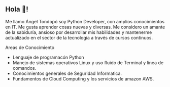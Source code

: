 <!-- ### Hi there 👋 -->

##  Hola 🖖!
 
Me llamo Ángel Tondopó soy Python Developer, con amplios conocimientos en IT. Me gusta aprender cosas nuevas y diversas. Me considero un amante de la sabiduría, ansioso por desarrollar mis habilidades y mantenerme actualizado en el sector de la tecnología a través de cursos continuos.
 
 Areas de Conocimiento

- Lenguaje de programacón Python
- Manejo de sistemas operativos Linux y uso fluido de Terminal y linea de comandos. 
- Conocimientos generales de Seguridad Informatica.
- Fundamentos de Cloud Computing y los servicios de amazon AWS.

 
<!--
**angeltondopo/angeltondopo** is a ✨ _special_ ✨ repository because its `README.md` (this file) appears on your GitHub profile.

Here are some ideas to get you started:

- 🔭 I’m currently working on ...
- 🌱 I’m currently learning ...
- 👯 I’m looking to collaborate on ...
- 🤔 I’m looking for help with ...
- 💬 Ask me about ...
- 📫 How to reach me: ...
- 😄 Pronouns: ...
- ⚡ Fun fact: ...
-->
